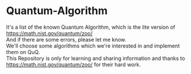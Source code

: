 # Quantum-Algorithm
It's a list of the known Quantum Algorithm, which is the lite version of https://math.nist.gov/quantum/zoo/<br/>
And if there are some errors, please let me know.<br/>
We'll choose some algorithms which we're interested in and implement them on QuQ.<br/>
This Repository is only for learning and sharing information and thanks to https://math.nist.gov/quantum/zoo/ for their hard work.
